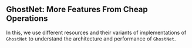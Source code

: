 ## GhostNet: More Features From Cheap Operations
In this, we use different resources and their variants of implementations of `GhostNet` to understand the architecture and performance of `GhostNet`.